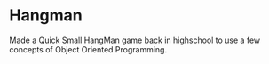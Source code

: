 # Hangman
Made a Quick Small HangMan game back in highschool to use a few concepts of Object Oriented Programming.


